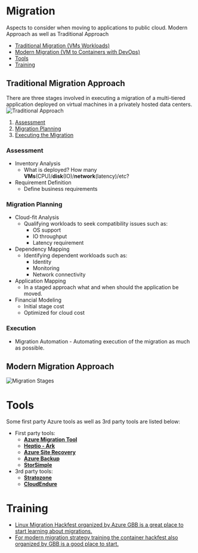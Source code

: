 # Migration
Aspects to consider when moving to applications to public cloud.
Modern Approach as well as Traditional Approach
* [Traditional Migration (VMs Workloads)](#traditional-migration-approach)
* [Modern Migration (VM to Containers with DevOps)](#modern-migration-approach)
* [Tools](#tools)
* [Training](#training)

## Traditional Migration Approach
There are three stages involved in executing a migration of a multi-tiered application deployed on virtual machines in a privately hosted data centers.
![Traditional Approach](./src/traditional.jpg)
1. [Assessment](#assessment)
2. [Migration Planning](#migration-planning)
3. [Executing the Migration](#execution)

### Assessment
*   Inventory Analysis
    *   What is deployed? How many **VMs**(CPU)/**disk**(IO)/**network**(latency)/etc?
*   Requirement Definition
    *   Define business requirements 

### Migration Planning
*   Cloud-fit Analysis
    *   Qualifying workloads to seek compatibility issues such as:
        *   OS support
        *   IO throughput
        *   Latency requirement
*   Dependency Mapping
    *   Identifying dependent workloads such as:
        *   Identity
        *   Monitoring
        *   Network connectivity
*   Application Mapping
    *   In a staged approach what and when should the application be moved.
*   Financial Modeling
    *   Initial stage cost
    *   Optimized for cloud cost

### Execution
*   Migration Automation - Automating execution of the migration as much as possible.
   
## Modern Migration Approach
![Migration Stages](./src/stages.jpg)

# Tools
Some first party Azure tools as well as 3rd party tools are listed below:
* First party tools: 
    * [**Azure Migration Tool**](https://azure.microsoft.com/en-us/migrate/virtual-machines-migration/)
    * [**Heptio - Ark**](https://github.com/heptio/ark)
    * [**Azure Site Recovery**](https://docs.microsoft.com/en-us/azure/site-recovery/site-recovery-overview)
    * [**Azure Backup**](https://docs.microsoft.com/en-us/azure/backup/backup-introduction-to-azure-backup)
    * [**StorSimple**](https://docs.microsoft.com/en-us/azure/storsimple/)
* 3rd party tools: 
    * [**Stratozone**](http://www.stratozone.com/migrate.aspx)
    * [**CloudEndure**](https://www.cloudendure.com/live-migration/)

# Training 
* [Linux Migration Hackfest organized by Azure GBB is a great place to start learning about migrations.](https://github.com/stuartatmicrosoft/Azure-Linux-Migration-Workshop)
* [For modern migration strategy training the container hackfest also organized by GBB is a good place to start.](https://github.com/chzbrgr71/container-hackfest)
